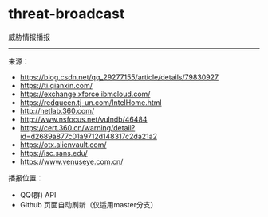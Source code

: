 # threat-broadcast
威胁情报播报

------

来源：

- https://blog.csdn.net/qq_29277155/article/details/79830927
- https://ti.qianxin.com/
- https://exchange.xforce.ibmcloud.com/
- https://redqueen.tj-un.com/IntelHome.html
- http://netlab.360.com/
- http://www.nsfocus.net/vulndb/46484
- https://cert.360.cn/warning/detail?id=d2689a877c01a9712d148317c2da21a2
- https://otx.alienvault.com/
- https://isc.sans.edu/
- https://www.venuseye.com.cn/


播报位置：

- QQ(群) API
- Github 页面自动刷新（仅适用master分支）
